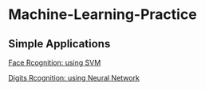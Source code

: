 # Machine-Learning-Practice

## Simple Applications 
[Face Rcognition: using SVM](https://github.com/LeoZ123/Machine-Learning-Practice/tree/master/Support_Vector_Machine(SVM))</br>

[Digits Rcognition: using Neural Network](https://github.com/LeoZ123/Machine-Learning-Practice/tree/master/Neural_Network)</br>
